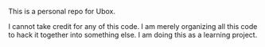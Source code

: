 This is a personal repo for Ubox.

I cannot take credit for any of this code. I am merely organizing all this code to hack it together into something else. I am doing this as a learning project.
